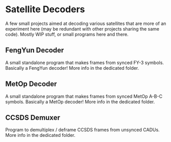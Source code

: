 # Satellite Decoders

A few small projects aimed at decoding various satellites that are more of an experiment here (may be redundant with other projects sharing the same code).
Mostly WIP stuff, or small programs here and there.

## FengYun Decoder

A small standalone program that makes frames from synced FY-3 symbols. Basically a FengYun decoder!
More info in the dedicated folder.

## MetOp Decoder

A small standalone program that makes frames from synced MetOp A-B-C symbols. Basically a MetOp decoder!
More info in the dedicated folder.

## CCSDS Demuxer

Program to demultiplex / deframe CCSDS frames from unsynced CADUs.
More info in the dedicated folder.
